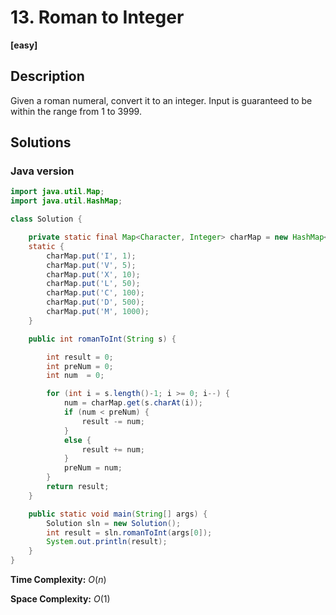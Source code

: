 # 13. Roman to Integer

**[easy]**

## Description

Given a roman numeral, convert it to an integer.
Input is guaranteed to be within the range from 1 to 3999.

## Solutions

### Java version

```java
import java.util.Map;
import java.util.HashMap;

class Solution {

    private static final Map<Character, Integer> charMap = new HashMap<Character, Integer>();
    static {
        charMap.put('I', 1);
        charMap.put('V', 5);
        charMap.put('X', 10);
        charMap.put('L', 50);
        charMap.put('C', 100);
        charMap.put('D', 500);
        charMap.put('M', 1000);
    }

    public int romanToInt(String s) {

        int result = 0;
        int preNum = 0;
        int num  = 0;

        for (int i = s.length()-1; i >= 0; i--) {
            num = charMap.get(s.charAt(i));
            if (num < preNum) {
                result -= num;
            }
            else {
                result += num;
            }
            preNum = num;
        }
        return result;
    }

    public static void main(String[] args) {
        Solution sln = new Solution();
        int result = sln.romanToInt(args[0]);
        System.out.println(result);
    }
}
```

**Time Complexity:** $O(n)$

**Space Complexity:** $O(1)$

